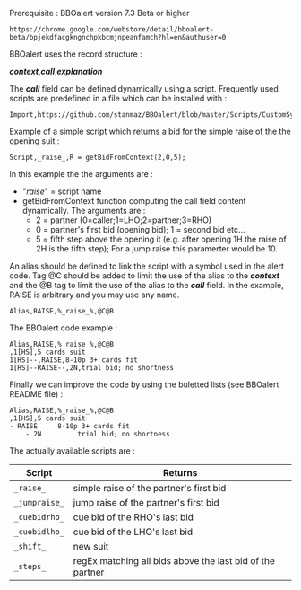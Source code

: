 Prerequisite : BBOalert version 7.3 Beta or higher

    https://chrome.google.com/webstore/detail/bboalert-beta/bpjekdfacgkngnchpkbcmjnpeanfamch?hl=en&authuser=0

BBOalert uses the record structure :

   ***context***,***call***,***explanation***

The ***call*** field can be defined dynamically using a script. Frequently used scripts are predefined in a file which can be installed with :

    Import,https://github.com/stanmaz/BBOalert/blob/master/Scripts/CustomSyntax/CustomSyntaxScriptLibrary.js

Example of a simple script which returns a bid for the simple raise of the the opening suit :

    Script,_raise_,R = getBidFromContext(2,0,5);

In this example the the arguments are :
- "_raise_" = script name
- getBidFromContext function computing the call field content dynamically. The arguments are :
    - 2 = partner (0=caller;1=LHO;2=partner;3=RHO)
    - 0 = partner's first bid (opening bid); 1 = second bid etc...
    - 5 = fifth step above the opening it (e.g. after opening 1H the raise of 2H is the fifth step); For a jump raise this paramerter would be 10.

An alias should be defined to link the script with a symbol used in the alert code. Tag @C should be added to limit the use of the alias to the ***context*** and the @B tag to limit the use of the alias to the ***call*** field. In the example, RAISE is arbitrary and you may use any name.

    Alias,RAISE,%_raise_%,@C@B

The BBOalert code example :

    Alias,RAISE,%_raise_%,@C@B
    ,1[HS],5 cards suit
    1[HS]--,RAISE,8-10p 3+ cards fit
    1[HS]--RAISE--,2N,trial bid; no shortness

Finally we can improve the code by using the buletted lists (see BBOalert README file) :

    Alias,RAISE,%_raise_%,@C@B
    ,1[HS],5 cards suit
    - RAISE     8-10p 3+ cards fit
        - 2N         trial bid; no shortness

The actually available scripts are :

| Script | Returns |
|--------|---------|
|`_raise_`|simple raise of the partner's first bid|
|`_jumpraise_`|jump raise of the partner's first bid|
|`_cuebidrho_`|cue bid of the RHO's last bid|
|`_cuebidlho_`|cue bid of the LHO's last bid|
|`_shift_`|new suit|
|`_steps_`|regEx matching all bids above the last bid of the partner|
